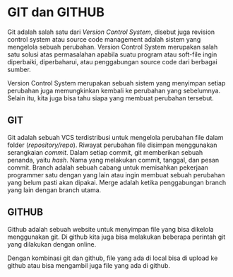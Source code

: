 # GIT dan GITHUB

Git adalah salah satu dari _Version Control System_, disebut juga revision control system atau source code management adalah sistem yang mengelola sebuah perubahan. Version Control System merupakan salah satu solusi atas permasalahan apabila suatu program atau soft-file ingin diperbaiki, diperbaharui, atau penggabungan source code dari berbagai sumber.

Version Control System merupakan sebuah sistem yang menyimpan setiap perubahan juga memungkinkan kembali ke perubahan yang sebelumnya. Selain itu, kita juga bisa tahu siapa yang membuat perubahan tersebut.

## GIT

Git adalah sebuah VCS terdistribusi untuk mengelola perubahan file dalam folder (_repository/repo_). Riwayat perubahan file disimpan menggunakan serangkaian _commit_. Dalam setiap commit, git memberikan sebuah penanda, yaitu _hash_. Nama yang melakukan commit, tanggal, dan pesan commit. Branch adalah sebuah cabang untuk memisahkan pekerjaan programmer satu dengan yang lain atau ingin membuat sebuah perubahan yang belum pasti akan dipakai. Merge adalah ketika penggabungan branch yang lain dengan branch utama.

## GITHUB

Github adalah sebuah website untuk menyimpan file yang bisa dikelola menggunakan git. Di github kita juga bisa melakukan beberapa perintah git yang dilakukan dengan online.

Dengan kombinasi git dan github, file yang ada di local bisa di upload ke github atau bisa mengambil juga file yang ada di github.
